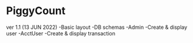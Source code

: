 # PiggyCount

ver 1.1 (13 JUN 2022)
-Basic layout
-DB schemas
-Admin
    -Create & display user
-AcctUser
    -Create & display transaction